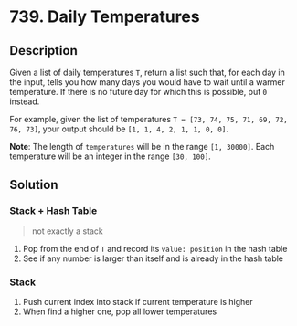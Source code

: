 # 739. Daily Temperatures

## Description

Given a list of daily temperatures `T`, return a list such that, for each day in the input, tells you how many days you would have to wait until a warmer temperature. If there is no future day for which this is possible, put `0` instead.

For example, given the list of temperatures `T = [73, 74, 75, 71, 69, 72, 76, 73]`, your output should be `[1, 1, 4, 2, 1, 1, 0, 0]`.

**Note**: The length of `temperatures` will be in the range `[1, 30000]`. Each temperature will be an integer in the range `[30, 100]`.

## Solution

### Stack + Hash Table

> not exactly a stack

1. Pop from the end of `T` and record its `value: position` in the hash table
2. See if any number is larger than itself and is already in the hash table

### Stack

1. Push current index into stack if current temperature is higher
2. When find a higher one, pop all lower temperatures
